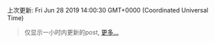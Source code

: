 
  
 上次更新: Fri Jun 28 2019 14:00:30 GMT+0000 (Coordinated Universal Time) 

 > 仅显示一小时内更新的post, [更多...](screenshots/)
  